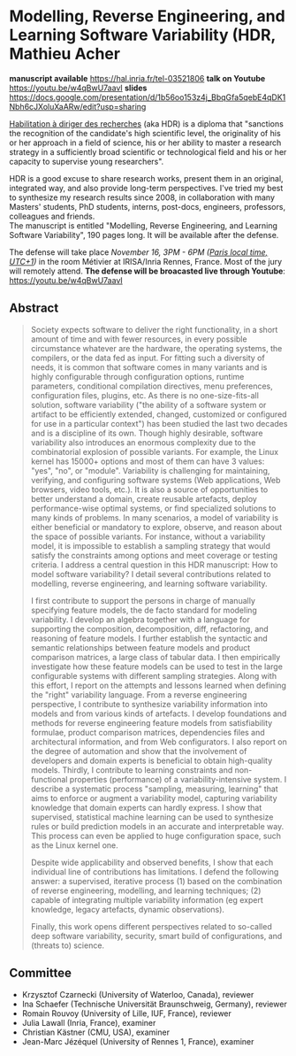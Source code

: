 # Modelling, Reverse Engineering, and Learning Software Variability (HDR, Mathieu Acher

**manuscript available** https://hal.inria.fr/tel-03521806
**talk on Youtube** https://youtu.be/w4qBwU7aavI
**slides** https://docs.google.com/presentation/d/1b56oo153z4j_BbqGfa5qebE4qDK1Nbh6cJXoluXaARw/edit?usp=sharing 

[Habilitation à diriger des recherches](https://fr.wikipedia.org/wiki/Habilitation_%C3%A0_diriger_des_recherches) (aka HDR) is a diploma that "sanctions the recognition of the candidate's high scientific level, the originality of his or her approach in a field of science, his or her ability to master a research strategy in a sufficiently broad scientific or technological field and his or her capacity to supervise young researchers". 

HDR is a good excuse to share research works, present them in an original, integrated way, and also provide long-term perspectives. 
I've tried my best to synthesize my research results since 2008, in collaboration with many Masters' students, PhD students, interns, post-docs, engineers, professors, colleagues and friends.  
The manuscript is entitled "Modelling, Reverse Engineering, and Learning Software Variability", 190 pages long. It will be available after the defense.

The defense will take place *November 16, 3PM - 6PM ([Paris local time, UTC+1](https://www.timeanddate.com/worldclock/meetingdetails.html?year=2021&month=11&day=16&hour=14&min=0&sec=0&p1=1264))* in the room Métivier at IRISA/Inria Rennes, France. 
Most of the jury will remotely attend. **The defense will be broacasted live through Youtube**:
https://youtu.be/w4qBwU7aavI


## Abstract

> Society expects software to deliver the right functionality, in a
> short amount of time and with fewer resources, in every possible
> circumstance whatever are the hardware, the operating systems, the
> compilers, or the data fed as input. For fitting such a diversity of
> needs, it is common that software comes in many variants and is highly
> configurable through configuration options, runtime parameters,
> conditional compilation directives, menu preferences, configuration
> files, plugins, etc. As there is no one-size-fits-all solution,
> software variability ("the ability of a software system or artifact to
> be efficiently extended, changed, customized or configured for use in
> a particular context") has been studied the last two decades and is a
> discipline of its own. Though highly desirable, software variability
> also introduces an enormous complexity due to the combinatorial
> explosion of possible variants. For example, the Linux kernel has
> 15000+ options and most of them can have 3 values: "yes", "no", or
> "module". Variability is challenging for maintaining, verifying, and
> configuring software systems (Web applications, Web browsers, video
> tools, etc.). It is also a source of opportunities to better
> understand a domain, create reusable artefacts, deploy
> performance-wise optimal systems, or find specialized solutions to
> many kinds of problems. In many scenarios, a model of variability is
> either beneficial or mandatory to explore, observe, and reason about
> the space of possible variants. For instance, without a variability
> model, it is impossible to establish a sampling strategy that would
> satisfy the constraints among options and meet coverage or testing
> criteria. I address a central question in this HDR manuscript: How to
> model software variability? I detail several contributions related to
> modelling, reverse engineering, and learning software variability. 
> 
> I first contribute to support the persons in charge of manually
> specifying feature models, the de facto standard for modeling
> variability. I develop an algebra together with a language for
> supporting the composition, decomposition, diff, refactoring, and
> reasoning of feature models. I further establish the syntactic and
> semantic relationships between feature models and product comparison
> matrices, a large class of tabular data. I then empirically
> investigate how these feature models can be used to test in the large
> configurable systems with different sampling strategies. Along with this
> effort, I report on the attempts and lessons learned when defining the
> "right" variability language. From a reverse engineering perspective,
> I contribute to synthesize variability information into models and
> from various kinds of artefacts. I develop foundations and methods for
> reverse engineering feature models from satisfiability formulae,
> product comparison matrices, dependencies files and architectural
> information, and from Web configurators. I also report on the degree
> of automation and show that the involvement of developers and domain
> experts is beneficial to obtain high-quality models. Thirdly, I
> contribute to learning constraints and non-functional properties
> (performance) of a variability-intensive system. I describe a
> systematic process "sampling, measuring, learning" that aims to
> enforce or augment a variability model, capturing variability
> knowledge that domain experts can hardly express. I show that
> supervised, statistical machine learning can be used to synthesize
> rules or build prediction models in an accurate and interpretable way.
> This process can even be applied to huge configuration space, such as
> the Linux kernel one. 
> 
> Despite wide applicability and observed benefits, I show that each
> individual line of contributions has limitations. I defend the
> following answer: a supervised, iterative process (1) based on the
> combination of reverse engineering, modelling, and learning
> techniques; (2) capable of integrating multiple variability
> information (eg expert knowledge, legacy artefacts, dynamic
> observations). 
> 
> Finally, this work opens different perspectives related to so-called
> deep software variability, security, smart build of configurations,
> and (threats to) science.

## Committee

 * Krzysztof Czarnecki (University of Waterloo, Canada), reviewer
 * Ina Schaefer (Technische Universität Braunschweig, Germany), reviewer
 * Romain Rouvoy (University of Lille, IUF, France), reviewer
 * Julia Lawall (Inria, France), examiner
 * Christian Kästner (CMU, USA), examiner
 * Jean-Marc Jézéquel (University of Rennes 1, France), examiner 




